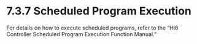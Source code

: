 ﻿# 7.3.7 Scheduled Program Execution

For details on how to execute scheduled programs, refer to the “Hi6 Controller Scheduled Program Execution Function Manual.”

